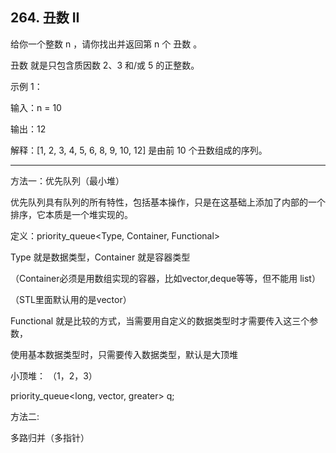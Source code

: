 ## 264. 丑数 II

给你一个整数 n ，请你找出并返回第 n 个 丑数 。

丑数 就是只包含质因数 2、3 和/或 5 的正整数。

 

示例 1：

输入：n = 10

输出：12

解释：[1, 2, 3, 4, 5, 6, 8, 9, 10, 12] 是由前 10 个丑数组成的序列。


--------
方法一：优先队列（最小堆）

优先队列具有队列的所有特性，包括基本操作，只是在这基础上添加了内部的一个排序，它本质是一个堆实现的。

定义：priority_queue<Type, Container, Functional>

Type 就是数据类型，Container 就是容器类型

（Container必须是用数组实现的容器，比如vector,deque等等，但不能用 list）

（STL里面默认用的是vector）

Functional 就是比较的方式，当需要用自定义的数据类型时才需要传入这三个参数，

使用基本数据类型时，只需要传入数据类型，默认是大顶堆

小顶堆： （1，2，3）

priority_queue<long, vector<long>, greater<long>> q; 
  
  
方法二:
  
多路归并（多指针）
